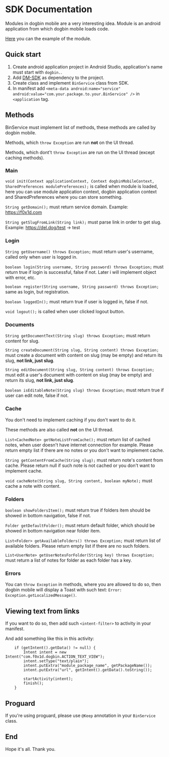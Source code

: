# SDK Documentation

Modules in dogbin mobile are a very interesting idea. Module is an android application from which dogbin mobile loads code.

[Here](https://github.com/F0x1d/dogbin-mobile/tree/master/testservice) you can the example of the module.

## Quick start

1. Create android application project in Android Studio, application's name must start with ```dogbin.```.
2. Add [DM-SDK](https://f0x1d.com/files/dm-sdk.aar) as dependency to the project.
3. Create class and implement ```BinService``` class from SDK.
4. In manifest add ```<meta-data android:name="service" android:value="com.your.package.to.your.BinService" />``` in ```<application``` tag.

## Methods

BinService must implement list of methods, these methods are called by dogbin mobile.

Methods, which ```throw Exception``` are run **not** on the UI thread.

Methods, which dont't ```throw Exception``` are run on the UI thread (except caching methods).

### Main

```void init(Context applicationContext, Context dogbinMobileContext, SharedPreferences modulePreferences);``` is called when module is loaded, here you can use module application context, dogbin application context and SharedPreferences where you can store something.

```String getDomain();``` must return service domain. Example: https://f0x1d.com

```String getSlugFromLink(String link);``` must parse link in order to get slug. Example: https://del.dog/test -> test

### Login

```String getUsername() throws Exception;``` must return user's username, called only when user is logged in.

```boolean login(String username, String password) throws Exception;``` must return true if login is successful, false if not. Later i will implement object with error, etc.

```boolean register(String username, String password) throws Exception;``` same as login, but registration.

```boolean loggedIn();``` must return true if user is logged in, false if not.

```void logout();``` is called when user clicked logout button.

### Documents

```String getDocumentText(String slug) throws Exception;``` must return content for slug.

```String createDocument(String slug, String content) throws Exception;``` must create a document with content on slug (may be empty) and return its slug, **not link, just slug**.

```String editDocument(String slug, String content) throws Exception;``` must edit a user's document with content on slug (may be empty) and return its slug, **not link, just slug**.

```boolean isEditableNote(String slug) throws Exception;``` must return true if user can edit note, false if not.

### Cache

You don't need to implement caching if you don't want to do it.

These methods are also called **not** on the UI thread.

```List<CachedNote> getNoteListFromCache();``` must return list of cached notes, when user doesn't have internet connection for example. Please return empty list if there are no notes or you don't want to implement cache.

```String getContentFromCache(String slug);``` must return note's content from cache. Please return null if such note is not cached or you don't want to implement cache.

```void cacheNote(String slug, String content, boolean myNote);``` must cache a note with content.

### Folders

```boolean showFoldersItem();``` must return true if folders item should be showed in bottom navigation, false if not.

```Folder getDefaultFolder();``` must return default folder, which should be showed in bottom navigation near folder item.

```List<Folder> getAvailableFolders() throws Exception;``` must return list of available folders. Please return empty list if there are no such folders.

```List<UserNote> getUserNotesForFolder(String key) throws Exception;``` must return a list of notes for folder as each folder has a key.

### Errors

You can ```throw Exception``` in methods, where you are allowed to do so, then dogbin mobile will display a Toast with such text: ```Error: Exception.getLocalizedMessage()```.


## Viewing text from links

If you want to do so, then add such ```<intent-filter>``` to activity in your manifest.

And add something like this in this activity:
```
    if (getIntent().getData() != null) {
        Intent intent = new Intent("com.f0x1d.dogbin.ACTION_TEXT_VIEW");
        intent.setType("text/plain");
        intent.putExtra("module_package_name", getPackageName());
        intent.putExtra("url", getIntent().getData().toString());

        startActivity(intent);
        finish();
    }
```

## Proguard

If you're using proguard, please use ```@Keep``` annotation in your ```BinService``` class.

## End

Hope it's all. Thank you.
